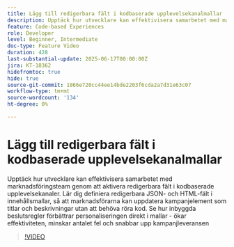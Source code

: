 ```yaml
---
title: Lägg till redigerbara fält i kodbaserade upplevelsekanalmallar
description: Upptäck hur utvecklare kan effektivisera samarbetet med marknadsföringsteam genom att aktivera redigerbara fält i kodbaserade upplevelsekanaler. Lär dig definiera redigerbara JSON- och HTML-fält i innehållsmallar, så att marknadsförarna kan uppdatera kampanjelement som titlar och beskrivningar utan att behöva röra kod. Se hur inbyggda beslutsregler förbättrar personaliseringen direkt i mallar - ökar effektiviteten, minskar antalet fel och snabbar upp kampanjleveransen
feature: Code-based Experiences
role: Developer
level: Beginner, Intermediate
doc-type: Feature Video
duration: 428
last-substantial-update: 2025-06-17T00:00:00Z
jira: KT-18362
hidefromtoc: true
hide: true
source-git-commit: 1866e720cc44ee14bde2203f6cda2a7d31e63c07
workflow-type: tm+mt
source-wordcount: '134'
ht-degree: 0%

---
```



# Lägg till redigerbara fält i kodbaserade upplevelsekanalmallar

Upptäck hur utvecklare kan effektivisera samarbetet med marknadsföringsteam genom att aktivera redigerbara fält i kodbaserade upplevelsekanaler. Lär dig definiera redigerbara JSON- och HTML-fält i innehållsmallar, så att marknadsförarna kan uppdatera kampanjelement som titlar och beskrivningar utan att behöva röra kod. Se hur inbyggda beslutsregler förbättrar personaliseringen direkt i mallar - ökar effektiviteten, minskar antalet fel och snabbar upp kampanjleveransen

>[!VIDEO](https://video.tv.adobe.com/v/3463990/?learn=on&enablevpops)
